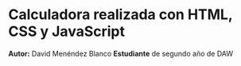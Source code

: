 # Calculadora realizada con HTML, CSS y JavaScript

**Autor:** David Menéndez Blanco
**Estudiante** de segundo año de DAW